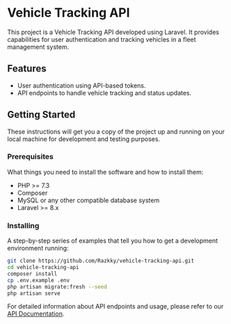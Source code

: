 # Vehicle Tracking API

This project is a Vehicle Tracking API developed using Laravel. It provides capabilities for user authentication and tracking vehicles in a fleet management system.

## Features

- User authentication using API-based tokens.
- API endpoints to handle vehicle tracking and status updates.

## Getting Started

These instructions will get you a copy of the project up and running on your local machine for development and testing purposes.

### Prerequisites

What things you need to install the software and how to install them:

- PHP >= 7.3
- Composer
- MySQL or any other compatible database system
- Laravel >= 8.x

### Installing

A step-by-step series of examples that tell you how to get a development environment running:

```bash
git clone https://github.com/Razkky/vehicle-tracking-api.git
cd vehicle-tracking-api
composer install
cp .env.example .env
php artisan migrate:fresh --seed
php artisan serve

```


For detailed information about API endpoints and usage, please refer to our [API Documentation](https://documenter.getpostman.com/view/34067711/2sA3kRJPK2#42f5d5e5-807c-4bfc-9315-2b54dc825cc4).
